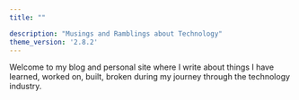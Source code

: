 ```yaml
---
title: ""

description: "Musings and Ramblings about Technology"
theme_version: '2.8.2'
---
```

Welcome to my blog and personal site where I write about things I have learned, worked on, built, broken during my journey through the technology industry.